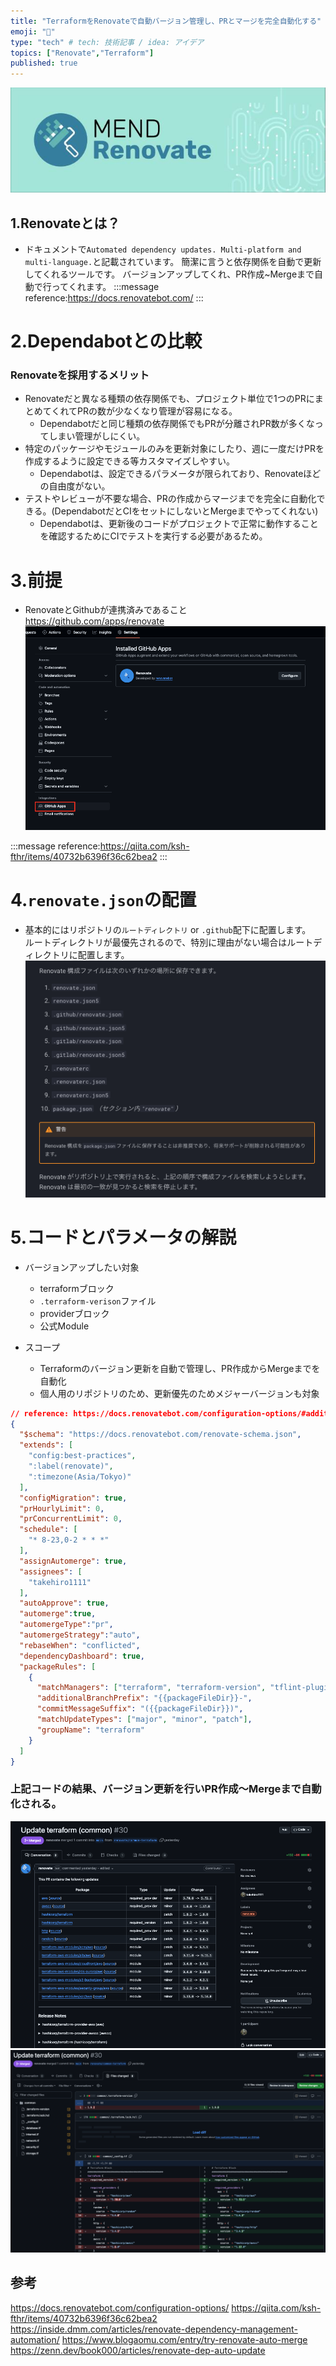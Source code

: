 ```yaml
---
title: "TerraformをRenovateで自動バージョン管理し、PRとマージを完全自動化する"
emoji: "🐡"
type: "tech" # tech: 技術記事 / idea: アイデア
topics: ["Renovate","Terraform"]
published: true
---
```


![](/images/renovate/renovate_logo.png)

## 1.Renovateとは？
- ドキュメントで`Automated dependency updates. Multi-platform and multi-language.`と記載されています。
簡潔に言うと依存関係を自動で更新してくれるツールです。
バージョンアップしてくれ、PR作成~Mergeまで自動で行ってくれます。
:::message
reference:https://docs.renovatebot.com/
:::

# 2.Dependabotとの比較
### Renovateを採用するメリット
  - Renovateだと異なる種類の依存関係でも、プロジェクト単位で1つのPRにまとめてくれてPRの数が少なくなり管理が容易になる。
    - Dependabotだと同じ種類の依存関係でもPRが分離されPR数が多くなってしまい管理がしにくい。
  - 特定のパッケージやモジュールのみを更新対象にしたり、週に一度だけPRを作成するように設定できる等カスタマイズしやすい。
    - Dependabotは、設定できるパラメータが限られており、Renovateほどの自由度がない。
  - テストやレビューが不要な場合、PRの作成からマージまでを完全に自動化できる。(DependabotだとCIをセットにしないとMergeまでやってくれない)
    - Dependabotは、更新後のコードがプロジェクトで正常に動作することを確認するためにCIでテストを実行する必要があるため。

# 3.前提
- RenovateとGithubが連携済みであること
https://github.com/apps/renovate
![](/images/renovate/alignment_github_full.png)

:::message
reference:https://qiita.com/ksh-fthr/items/40732b6396f36c62bea2
:::


# 4.`renovate.json`の配置
- 基本的にはリポジトリの`ルートディレクトリ` or `.github`配下に配置します。  
ルートディレクトリが最優先されるので、特別に理由がない場合はルートディレクトリに配置します。
![](/images/renovate/doc_dir.png)

# 5.コードとパラメータの解説
- バージョンアップしたい対象
  - terraformブロック
  - `.terraform-verison`ファイル
  - providerブロック
  - 公式Module

- スコープ
  - Terraformのバージョン更新を自動で管理し、PR作成からMergeまでを自動化
  - 個人用のリポジトリのため、更新優先のためメジャーバージョンも対象

```json:takehiro1111/aws_terraform/renovate.json
// reference: https://docs.renovatebot.com/configuration-options/#additionalbranchprefix
{
  "$schema": "https://docs.renovatebot.com/renovate-schema.json",
  "extends": [
    "config:best-practices",
    ":label(renovate)",
    ":timezone(Asia/Tokyo)"
  ],
  "configMigration": true,
  "prHourlyLimit": 0,
  "prConcurrentLimit": 0,
  "schedule": [
    "* 8-23,0-2 * * *"
  ],
  "assignAutomerge": true,
  "assignees": [
    "takehiro1111"
  ],
  "autoApprove": true,
  "automerge":true,
  "automergeType":"pr",
  "automergeStrategy":"auto",
  "rebaseWhen": "conflicted",
  "dependencyDashboard": true,
  "packageRules": [
    {
      "matchManagers": ["terraform", "terraform-version", "tflint-plugin"],
      "additionalBranchPrefix": "{{packageFileDir}}-",
      "commitMessageSuffix": "({{packageFileDir}})",
      "matchUpdateTypes": ["major", "minor", "patch"],
      "groupName": "terraform"
    }
  ]
}
```

### 上記コードの結果、バージョン更新を行いPR作成〜Mergeまで自動化される。
![](/images/renovate/pr_merge_by_renovate.png)
![](/images/renovate/pr_merge_by_renovate_files.png)

## 参考
https://docs.renovatebot.com/configuration-options/
https://qiita.com/ksh-fthr/items/40732b6396f36c62bea2
https://inside.dmm.com/articles/renovate-dependency-management-automation/
https://www.blogaomu.com/entry/try-renovate-auto-merge
https://zenn.dev/book000/articles/renovate-dep-auto-update

